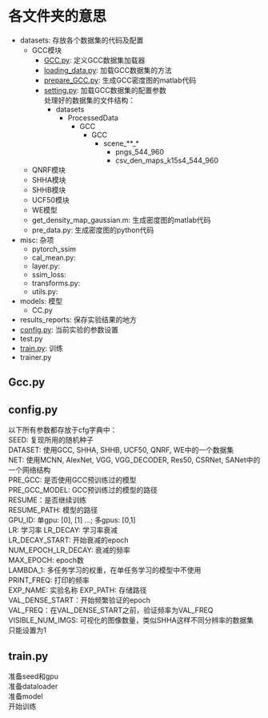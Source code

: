 # 各文件夹的意思
+ datasets: 存放各个数据集的代码及配置
    + GCC模块
        + [GCC.py](#GCC.py): 定义GCC数据集加载器
        + [loading_data.py](#): 加载GCC数据集的方法
        + [prepare_GCC.py](#): 生成GCC密度图的matlab代码
        + [setting.py](#GCC.py): 加载GCC数据集的配置参数  
        处理好的数据集的文件结构：
            + datasets
                + ProcessedData
                    + GCC
                        + GCC
                            + scene_**_*
                                + pngs_544_960
                                + csv_den_maps_k15s4_544_960
    + QNRF模块
    + SHHA模块
    + SHHB模块
    + UCF50模块
    + WE模型
    + get_density_map_gaussian.m: 生成密度图的matlab代码
    + pre_data.py: 生成密度图的python代码
+ misc: 杂项
    + pytorch_ssim
    + cal_mean.py:
    + layer.py:
    + ssim_loss:
    + transforms.py:
    + utils.py:
+ models: 模型
    + CC.py
+ results_reports: 保存实验结果的地方
+ [config.py](#config.py): 当前实验的参数设置
+ test.py
+ [train.py](#train.py): 训练
+ trainer.py

## Gcc.py
<div id="GCC.py"></div>

## config.py
<div id="config.py"></div>  

以下所有参数都存放于cfg字典中：  
SEED: 复现所用的随机种子  
DATASET: 使用GCC, SHHA, SHHB, UCF50, QNRF, WE中的一个数据集  
NET: 使用MCNN, AlexNet, VGG, VGG_DECODER, Res50, CSRNet, SANet中的一个网络结构  
PRE_GCC: 是否使用GCC预训练过的模型  
PRE_GCC_MODEL: GCC预训练过的模型的路径  
RESUME：是否继续训练  
RESUME_PATH: 模型的路径  
GPU_ID: 单gpu: [0], [1] ...; 多gpus: [0,1]  
LR: 学习率
LR_DECAY: 学习率衰减  
LR_DECAY_START: 开始衰减的epoch  
NUM_EPOCH_LR_DECAY: 衰减的频率  
MAX_EPOCH: epoch数  
LAMBDA_1: 多任务学习的权重，在单任务学习的模型中不使用  
PRINT_FREQ: 打印的频率  
EXP_NAME: 实验名称
EXP_PATH: 存储路径  
VAL_DENSE_START：开始频繁验证的epoch  
VAL_FREQ：在VAL_DENSE_START之前，验证频率为VAL_FREQ  
VISIBLE_NUM_IMGS: 可视化的图像数量，类似SHHA这样不同分辨率的数据集只能设置为1   

## train.py
<div id="train.py"></div>

准备seed和gpu  
准备dataloader  
准备model  
开始训练


